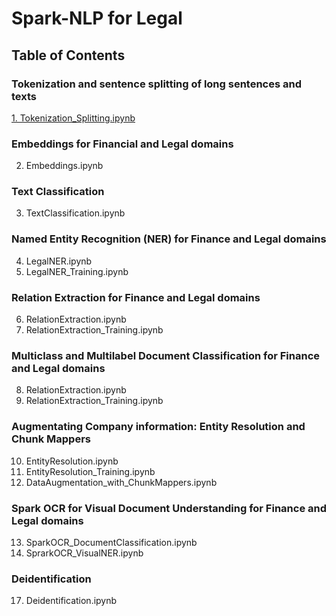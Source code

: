 # Spark-NLP for Legal

## Table of Contents

### Tokenization and sentence splitting of long sentences and texts
[1. Tokenization_Splitting.ipynb](https://github.com/JohnSnowLabs/spark-nlp-workshop/blob/master/tutorials/Certification_Trainings/Legal/1.Tokenization_Splitting.ipynb)

### Embeddings for Financial and Legal domains
2. Embeddings.ipynb

### Text Classification
3. TextClassification.ipynb

### Named Entity Recognition (NER) for Finance and Legal domains
4. LegalNER.ipynb
5. LegalNER_Training.ipynb

### Relation Extraction for Finance and Legal domains
6. RelationExtraction.ipynb
7. RelationExtraction_Training.ipynb

### Multiclass and Multilabel Document Classification for Finance and Legal domains
8. RelationExtraction.ipynb
9. RelationExtraction_Training.ipynb

### Augmentating Company information: Entity Resolution and Chunk Mappers
10. EntityResolution.ipynb
11. EntityResolution_Training.ipynb
12. DataAugmentation_with_ChunkMappers.ipynb

### Spark OCR for Visual Document Understanding for Finance and Legal domains
13. SparkOCR_DocumentClassification.ipynb
14. SprarkOCR_VisualNER.ipynb

### Deidentification
17. Deidentification.ipynb

